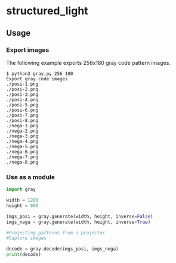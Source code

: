 # structured_light

## Usage
### Export images
The following example exports 256x180 gray code pattern images.
```
$ python3 gray.py 256 180
Export gray code images
./posi-1.png
./posi-2.png
./posi-3.png
./posi-4.png
./posi-5.png
./posi-6.png
./posi-7.png
./posi-8.png
./nega-1.png
./nega-2.png
./nega-3.png
./nega-4.png
./nega-5.png
./nega-6.png
./nega-7.png
./nega-8.png
```

### Use as a module
```python
import gray

width = 1280
height = 800

imgs_posi = gray.generate(width, height, inverse=False)
imgs_nega = gray.generate(width, height, inverse=True)

#Projecting patterns from a projector
#Capture images

decode = gray.decode(imgs_posi, imgs_nega)
print(decode)
```
